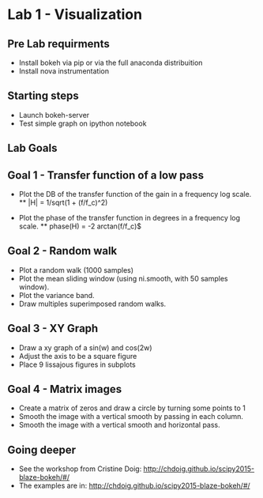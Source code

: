 # Lab 1 - Visualization


## Pre Lab requirments

* Install bokeh via pip or via the full anaconda distribuition
* Install nova instrumentation


## Starting steps
* Launch bokeh-server
* Test simple graph on ipython notebook

## Lab Goals

## Goal 1 - Transfer function of a low pass

* Plot the DB of the transfer function of the gain in a frequency log scale.
** |H| = 1/sqrt(1 + (f/f_c)^2)

* Plot the phase of the transfer function in degrees in a frequency log scale.
** phase(H) = -2 arctan(f/f_c)$


## Goal 2 - Random walk

* Plot a random walk (1000 samples)
* Plot the mean sliding window (using ni.smooth, with 50 samples window).
* Plot the variance band.
* Draw multiples superimposed random walks.

## Goal 3 - XY Graph

* Draw a xy graph of a sin(w) and cos(2w)
* Adjust the axis to be a square figure
* Place 9 lissajous figures in subplots

## Goal 4 - Matrix images

* Create a matrix of zeros and draw a circle 
by turning some points to 1
* Smooth the image with a vertical smooth by passing in each column.
* Smooth the image with a vertical smooth and horizontal pass.

## Going deeper 
* See the workshop from Cristine Doig: http://chdoig.github.io/scipy2015-blaze-bokeh/#/
* The examples are in: http://chdoig.github.io/scipy2015-blaze-bokeh/#/
